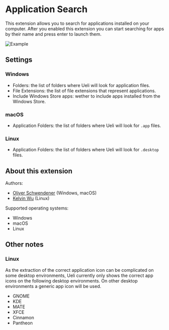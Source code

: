 # Application Search

This extension allows you to search for applications installed on your computer. After you enabled this extension you can start searching for apps by their name and press enter to launch them.

![Example](example.png)

## Settings

### Windows

-   Folders: the list of folders where Ueli will look for application files.
-   File Extensions: the list of file extensions that represent applications.
-   Include Windows Store apps: wether to include apps installed from the Windows Store.

### macOS

-   Application Folders: the list of folders where Ueli will look for `.app` files.

### Linux

-   Application Folders: the list of folders where Ueli will look for `.desktop` files.

## About this extension

Authors:

-   [Oliver Schwendener](https://github.com/oliverschwendener) (Windows, macOS)
-   [Kelvin Wu](https://github.com/ke1v) (Linux)

Supported operating systems:

-   Windows
-   macOS
-   Linux

## Other notes

### Linux

As the extraction of the correct application icon can be complicated on some desktop environments, Ueli currently only shows the correct app icons on the following desktop environments. On other desktop environments a generic app icon will be used.

-   GNOME
-   KDE
-   MATE
-   XFCE
-   Cinnamon
-   Pantheon
